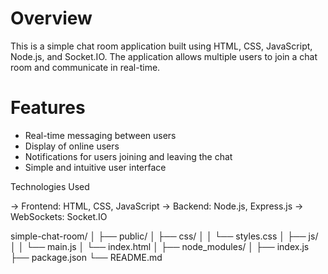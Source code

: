 # Overview
This is a simple chat room application built using HTML, CSS, JavaScript, Node.js, and Socket.IO. The application allows multiple users to join a chat room and communicate in real-time.

# Features
* Real-time messaging between users
* Display of online users
* Notifications for users joining and leaving the chat
* Simple and intuitive user interface

Technologies Used

-> Frontend: HTML, CSS, JavaScript
-> Backend: Node.js, Express.js
-> WebSockets: Socket.IO

simple-chat-room/
│
├── public/
│   ├── css/
│   │   └── styles.css
│   ├── js/
│   │   └── main.js
│   └── index.html
│
├── node_modules/
│
├── index.js
├── package.json
└── README.md
